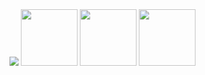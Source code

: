 <img src="https://imgs.search.brave.com/QPAfMqTBH6dQXYOg0RW3JbKBp4O_L0J9AMymx3XswGw/rs:fit:500:500:1/g:ce/aHR0cHM6Ly9pLnJl/ZGQuaXQveW41OGM0/d2dkdHV6LmdpZg.gif">
<img src="https://images.wikidexcdn.net/mwuploads/wikidex/8/8d/latest/20191126024938/Charizard_icon.png" width="100" height="100" >

<img src="https://images.wikidexcdn.net/mwuploads/wikidex/thumb/b/be/latest/20160309230456/Venusaur.png/300px-Venusaur.png" width="100" height="100">

<img src="https://images.wikidexcdn.net/mwuploads/wikidex/e/ee/latest/20191126025957/Snorlax_icon.png" width="100" height="100">

